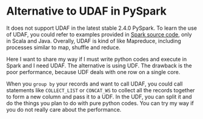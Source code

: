 # Alternative to UDAF in PySpark

It does not support UDAF in the latest stable 2.4.0 PySpark. To learn the use of UDAF, you could refer to examples provided in [Spark source code](https://github.com/apache/spark/tree/master/examples/src/main/scala/org/apache/spark/examples/sql), only in Scala and Java. Overally, UDAF is kind of like Mapreduce, including processes similar to map, shuffle and reduce.



Here I want to share my way if I must write python codes and execute in Spark and I need UDAF. The alternative is using UDF. The drawback is the poor performance, because UDF deals with one row on a single core.



When you `group by` your records and want to call UDAF, you could call statements like `COLLECT_LIST` or `CONCAT_WS` to collect all the records together to form a new column and pass it to a UDF. In the UDF, you can split it and do the things you plan to do with pure python codes. You can try my way if you do not really care about the performance.